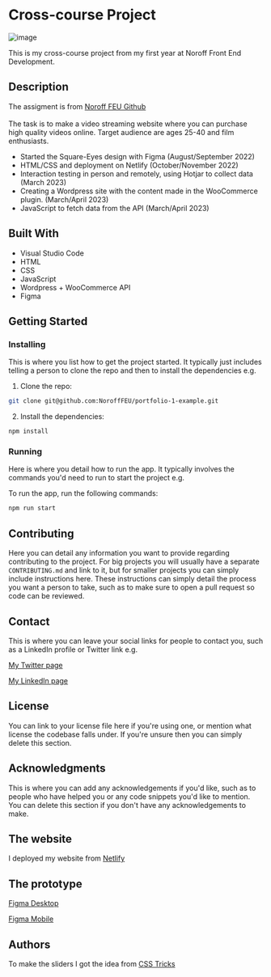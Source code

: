 # Cross-course Project

![image](https://github.com/ellie489/SquareEyes-CA/blob/main/images/cross-course.png)

This is my cross-course project from my first year at Noroff Front End Development.

## Description

The assigment is from [Noroff FEU Github](https://github.com/NoroffFEU/first-year-cross-course-assignment-brief-two) <br> <br>
The task is to make a video streaming website where you can purchase high quality videos online. 
Target audience are ages 25-40 and film enthusiasts. 

- Started the Square-Eyes design with Figma (August/September 2022)
- HTML/CSS and deployment on Netlify (October/November 2022)
- Interaction testing in person and remotely, using Hotjar to collect data (March 2023)
- Creating a Wordpress site with the content made in the WooCommerce plugin.  (March/April 2023)
- JavaScript to fetch data from the API (March/April 2023)

## Built With

- Visual Studio Code
- HTML 
- CSS
- JavaScript
- Wordpress + WooCommerce API
- Figma

## Getting Started

### Installing

This is where you list how to get the project started. It typically just includes telling a person to clone the repo and then to install the dependencies e.g.

1. Clone the repo:

```bash
git clone git@github.com:NoroffFEU/portfolio-1-example.git
```

2. Install the dependencies:

```
npm install
```

### Running

Here is where you detail how to run the app. It typically involves the commands you'd need to run to start the project e.g.

To run the app, run the following commands:

```bash
npm run start
```

## Contributing

Here you can detail any information you want to provide regarding contributing to the project. For big projects you will usually have a separate `CONTRIBUTING.md` and link to it, but for smaller projects you can simply include instructions here. These instructions can simply detail the process you want a person to take, such as to make sure to open a pull request so code can be reviewed.

## Contact

This is where you can leave your social links for people to contact you, such as a LinkedIn profile or Twitter link e.g.

[My Twitter page](www.twitter.com)

[My LinkedIn page](www.linkedin.com)

## License

You can link to your license file here if you're using one, or mention what license the codebase falls under. If you're unsure then you can simply delete this section.

## Acknowledgments

This is where you can add any acknowledgements if you'd like, such as to people who have helped you or any code snippets you'd like to mention. You can delete this section if you don't have any acknowledgements to make.

## The website

I deployed my website from [Netlify](https://rainbow-cheesecake-4d8cb5.netlify.app/product.details.html?id=24)

## The prototype

[Figma Desktop](https://www.figma.com/proto/szt75yeR55RgSX1oLmImGR/2022-09-25_Design1_CA_Elisabeth-Hope?page-id=1%3A3&type=design&node-id=65-3272&viewport=113%2C343%2C0.03&scaling=min-zoom&starting-point-node-id=65%3A3272)

[Figma Mobile](https://www.figma.com/proto/szt75yeR55RgSX1oLmImGR/2022-09-25_Design1_CA_Elisabeth-Hope?page-id=1%3A2&type=design&node-id=54-738&viewport=40%2C367%2C0.05&scaling=scale-down&starting-point-node-id=8%3A1184)

## Authors

To make the sliders I got the idea from [CSS Tricks](https://css-tricks.com/can-get-pretty-far-making-slider-just-html-css/)

